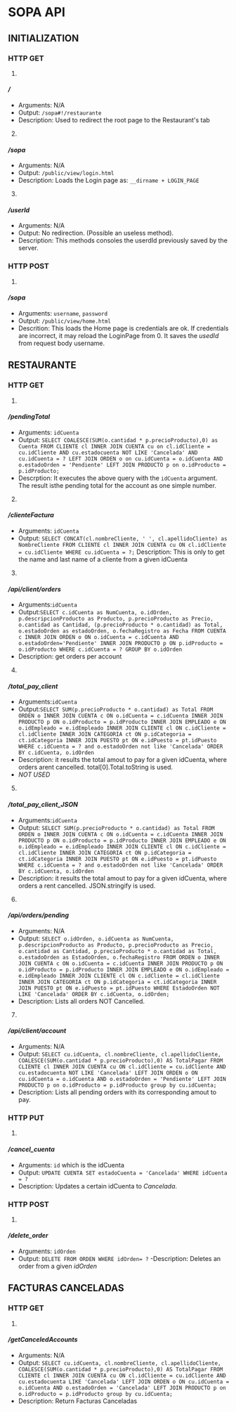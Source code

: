 # SOPA API

## INITIALIZATION

### HTTP GET
1. 
#### */*
- Arguments: N/A
- Output: ```/sopa#!/restaurante```
- Description: Used to redirect the root page to the Restaurant's tab

2. 
#### */sopa*
- Arguments: N/A
- Output: ```/public/view/login.html```
- Description: Loads the Login page as: ```__dirname + LOGIN_PAGE```

3. 
#### */userId*
- Arguments: N/A
- Output: No redirection. (Possible an useless method).
- Description: This methods consoles the userdId previously saved by the server.

### HTTP POST

1. 
#### */sopa*
- Arguments: `username`, `password`
- Output: ```/public/view/home.html```
- Descrition: This loads the Home page is credentials are ok. If credentials are incorrect, it may reload the LoginPage from 0. It saves the _usedId_ from request body username.

## RESTAURANTE

### HTTP GET
1. 
#### */pendingTotal*
- Arguments: `idCuenta`
- Output: ```SELECT COALESCE(SUM(o.cantidad * p.precioProducto),0) as Cuenta FROM CLIENTE cl INNER JOIN CUENTA cu on cl.idCliente = cu.idCliente AND cu.estadocuenta NOT LIKE 'Cancelada' AND cu.idCuenta = ? LEFT JOIN ORDEN o on cu.idCuenta = o.idCuenta AND o.estadoOrden = 'Pendiente' LEFT JOIN PRODUCTO p on o.idProducto = p.idProducto;```
- Descrption: It executes the above query with the `idCuenta` argument. The result isthe pending total for the account as one simple number.

2. 
#### */clienteFactura*
- Arguments: `idCuenta`
- Output: ```SELECT CONCAT(cl.nombreCliente, ' ', cl.apellidoCliente) as NombreCliente FROM CLIENTE cl INNER JOIN CUENTA cu ON cl.idCliente = cu.idCliente WHERE cu.idCuenta = ?;```
Description: This is only to get the name and last name of a cliente from a given idCuenta

3. 
#### */api/client/orders*
- Arguments:`idCuenta`
- Output:```SELECT c.idCuenta as NumCuenta, o.idOrden, p.descripcionProducto as Producto, p.precioProducto as Precio, o.cantidad as Cantidad, (p.precioProducto * o.cantidad) as Total, o.estadoOrden as estadoOrden, o.fechaRegistro as Fecha FROM CUENTA c INNER JOIN ORDEN o ON o.idCuenta = c.idCuenta AND o.estadoOrden='Pendiente' INNER JOIN PRODUCTO p ON p.idProducto = o.idProducto WHERE c.idCuenta = ? GROUP BY o.idOrden  ```
- Description: get orders per account

4. 
#### */total_pay_client*
- Arguments:`idCuenta`
- Output:```SELECT SUM(p.precioProducto * o.cantidad) as Total FROM ORDEN o INNER JOIN CUENTA c ON o.idCuenta = c.idCuenta INNER JOIN PRODUCTO p ON o.idProducto = p.idProducto INNER JOIN EMPLEADO e ON o.idEmpleado = e.idEmpleado INNER JOIN CLIENTE cl ON c.idCliente = cl.idCliente INNER JOIN CATEGORIA ct ON p.idCategoria = ct.idCategoria INNER JOIN PUESTO pt ON e.idPuesto = pt.idPuesto WHERE c.idCuenta = ? and o.estadoOrden not like 'Cancelada' ORDER BY c.idCuenta, o.idOrden ```
- Description: it results the total amout to pay for a given idCuenta, where orders arent cancelled. total[0].Total.toString is used.
- *NOT USED*

5. 
#### */total_pay_client_JSON*
- Arguments:`idCuenta`
- Output: ```SELECT SUM(p.precioProducto * o.cantidad) as Total FROM ORDEN o INNER JOIN CUENTA c ON o.idCuenta = c.idCuenta INNER JOIN PRODUCTO p ON o.idProducto = p.idProducto INNER JOIN EMPLEADO e ON o.idEmpleado = e.idEmpleado INNER JOIN CLIENTE cl ON c.idCliente = cl.idCliente INNER JOIN CATEGORIA ct ON p.idCategoria = ct.idCategoria INNER JOIN PUESTO pt ON e.idPuesto = pt.idPuesto WHERE c.idCuenta = ? and o.estadoOrden not like 'Cancelada' ORDER BY c.idCuenta, o.idOrden ```
- Description: it results the total amout to pay for a given idCuenta, where orders a
rent cancelled. JSON.stringify is used.

6. 
#### */api/orders/pending*
- Arguments: N/A
- Output: ```SELECT o.idOrden, o.idCuenta as NumCuenta, p.descripcionProducto as Producto, p.precioProducto as Precio, o.cantidad as Cantidad, p.precioProducto * o.cantidad as Total, o.estadoOrden as EstadoOrden, o.fechaRegistro FROM ORDEN o INNER JOIN CUENTA c ON o.idCuenta = c.idCuenta INNER JOIN PRODUCTO p ON o.idProducto = p.idProducto INNER JOIN EMPLEADO e ON o.idEmpleado = e.idEmpleado INNER JOIN CLIENTE cl ON c.idCliente = cl.idCliente INNER JOIN CATEGORIA ct ON p.idCategoria = ct.idCategoria INNER JOIN PUESTO pt ON e.idPuesto = pt.idPuesto WHERE EstadoOrden NOT LIKE 'Cancelada' ORDER BY c.idCuenta, o.idOrden;```
- Description: Lists all orders NOT Cancelled.

7. 
#### */api/client/account*
- Arguments: N/A
- Output: ```SELECT cu.idCuenta, cl.nombreCliente, cl.apellidoCliente, COALESCE(SUM(o.cantidad * p.precioProducto),0) AS TotalPagar FROM CLIENTE cl INNER JOIN CUENTA cu ON cl.idCliente = cu.idCliente AND cu.estadocuenta NOT LIKE 'Cancelada' LEFT JOIN ORDEN o ON cu.idCuenta = o.idCuenta AND o.estadoOrden = 'Pendiente' LEFT JOIN PRODUCTO p on o.idProducto = p.idProducto group by cu.idCuenta;```
- Description: Lists all pending orders with its corresponding amout to pay.

### HTTP PUT
1. 
#### */cancel_cuenta*
- Arguments: `id` which is the idCuenta
- Output: ```UPDATE CUENTA SET estadoCuenta = 'Cancelada' WHERE idCuenta = ?```
- Description: Updates a certain idCuenta to _Cancelada_.


### HTTP POST
1. 
#### */delete_order*
- Arguments: `idOrden`
- Output: ```DELETE FROM ORDEN WHERE idOrden= ?```
-Description: Deletes an order from a given _idOrden_
	
## FACTURAS CANCELADAS

### HTTP GET
1. 
#### */getCanceledAccounts*
- Arguments: N/A
- Output: ```SELECT cu.idCuenta, cl.nombreCliente, cl.apellidoCliente, COALESCE(SUM(o.cantidad * p.precioProducto),0) AS TotalPagar FROM CLIENTE cl INNER JOIN CUENTA cu ON cl.idCliente = cu.idCliente AND cu.estadocuenta LIKE 'Cancelada' LEFT JOIN ORDEN o ON cu.idCuenta = o.idCuenta AND o.estadoOrden = 'Cancelada' LEFT JOIN PRODUCTO p on o.idProducto = p.idProducto group by cu.idCuenta;```
- Description: Return Facturas Canceladas
